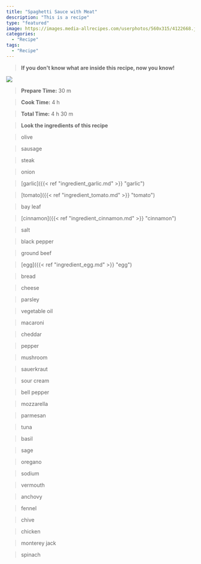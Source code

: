 ```yaml
---
title: "Spaghetti Sauce with Meat"
description: "This is a recipe"
type: "featured"
image: https://images.media-allrecipes.com/userphotos/560x315/4122668.jpg
categories: 
  - "Recipe"
tags: 
  - "Recipe"
---
```



>**If you don't know what are inside this recipe, now you know!**

![](../images/Recipes-Banner.jpg)
> **Prepare Time:** 30 m


> **Cook Time:** 4 h


> **Total Time:** 4 h 30 m

> **Look the ingredients of this recipe**

> olive

> sausage

> steak

> onion

> [garlic]({{< ref "ingredient_garlic.md" >}} "garlic")

> [tomato]({{< ref "ingredient_tomato.md" >}} "tomato")

> bay leaf

> [cinnamon]({{< ref "ingredient_cinnamon.md" >}} "cinnamon")

> salt

> black pepper

> ground beef

> [egg]({{< ref "ingredient_egg.md" >}} "egg")

> bread

> cheese

> parsley

> vegetable oil

> macaroni

> cheddar

> pepper

> mushroom

> sauerkraut

> sour cream

> bell pepper

> mozzarella

> parmesan

> tuna

> basil

> sage

> oregano

> sodium

> vermouth

> anchovy

> fennel

> chive

> chicken

> monterey jack

> spinach

